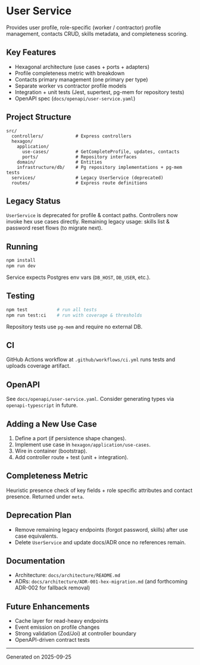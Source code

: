 # User Service

Provides user profile, role-specific (worker / contractor) profile management, contacts CRUD, skills metadata, and completeness scoring.

## Key Features
- Hexagonal architecture (use cases + ports + adapters)
- Profile completeness metric with breakdown
- Contacts primary management (one primary per type)
- Separate worker vs contractor profile models
- Integration + unit tests (Jest, supertest, pg-mem for repository tests)
- OpenAPI spec (`docs/openapi/user-service.yaml`)

## Project Structure
```
src/
  controllers/            # Express controllers
  hexagon/
    application/
      use-cases/          # GetCompleteProfile, updates, contacts
      ports/              # Repository interfaces
    domain/               # Entities
    infrastructure/db/    # Pg repository implementations + pg-mem tests
  services/               # Legacy UserService (deprecated)
  routes/                 # Express route definitions
```

## Legacy Status
`UserService` is deprecated for profile & contact paths. Controllers now invoke hex use cases directly. Remaining legacy usage: skills list & password reset flows (to migrate next).

## Running
```bash
npm install
npm run dev
```
Service expects Postgres env vars (`DB_HOST`, `DB_USER`, etc.).

## Testing
```bash
npm test           # run all tests
npm run test:ci    # run with coverage & thresholds
```
Repository tests use `pg-mem` and require no external DB.

## CI
GitHub Actions workflow at `.github/workflows/ci.yml` runs tests and uploads coverage artifact.

## OpenAPI
See `docs/openapi/user-service.yaml`. Consider generating types via `openapi-typescript` in future.

## Adding a New Use Case
1. Define a port (if persistence shape changes).
2. Implement use case in `hexagon/application/use-cases`.
3. Wire in container (bootstrap).
4. Add controller route + test (unit + integration).

## Completeness Metric
Heuristic presence check of key fields + role specific attributes and contact presence. Returned under `meta`.

## Deprecation Plan
- Remove remaining legacy endpoints (forgot password, skills) after use case equivalents.
- Delete `UserService` and update docs/ADR once no references remain.

## Documentation
- Architecture: `docs/architecture/README.md`
- ADRs: `docs/architecture/ADR-001-hex-migration.md` (and forthcoming ADR-002 for fallback removal)

## Future Enhancements
- Cache layer for read-heavy endpoints
- Event emission on profile changes
- Strong validation (Zod/Joi) at controller boundary
- OpenAPI-driven contract tests

---
Generated on 2025-09-25
